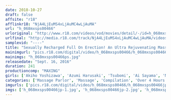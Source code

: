 ```yaml
---
date: 2018-10-27
draft: false
affsite: "r18"
afflinkr18: "NjA4LjEuMS4xLjAuMC4wLjAuMA"
url: "h_068mxsps00466"
urloriginal: "http://www.r18.com/videos/vod/movies/detail/-/id=h_068mxsps00466"
urlfinal: "http://media.r18.com/track/NjA4LjEuMS4xLjAuMC4wLjAuMA/videos/vod/movies/detail/-/id=h_068mxsps00466"
samplevid: "----"
title: "Sexually Recharged Full On Erection! An Ultra Rejuvenating Massage Parlor Secret Service 4 Hours"
mainimgurl: "pics.r18.com/digital/video/h_068mxsps00466/h_068mxsps00466ps.jpg"
mainimgs: "h_068mxsps00466ps.jpg"
releasedate: "Sept. 16, 2016"
duration: 241
productioncomp: "MAXING"
girls: ['Akiho Yoshizawa', 'Azumi Harusaki', 'Tsubomi', 'Ai Sayama', 'Nanako Mori', 'Azusa Nagasawa', 'Miyuki Yokoyama', 'Arisu Ozawa', 'Hikaru Shina', 'Julie Sakura']
categories: ['Massage Parlor', 'Massage', 'Compilation', 'Over 4 Hours']
imgurls: ['pics.r18.com/digital/video/h_068mxsps00466/h_068mxsps00466jp-1.jpg', 'pics.r18.com/digital/video/h_068mxsps00466/h_068mxsps00466jp-2.jpg', 'pics.r18.com/digital/video/h_068mxsps00466/h_068mxsps00466jp-3.jpg', 'pics.r18.com/digital/video/h_068mxsps00466/h_068mxsps00466jp-4.jpg', 'pics.r18.com/digital/video/h_068mxsps00466/h_068mxsps00466jp-5.jpg', 'pics.r18.com/digital/video/h_068mxsps00466/h_068mxsps00466jp-6.jpg', 'pics.r18.com/digital/video/h_068mxsps00466/h_068mxsps00466jp-7.jpg', 'pics.r18.com/digital/video/h_068mxsps00466/h_068mxsps00466jp-8.jpg', 'pics.r18.com/digital/video/h_068mxsps00466/h_068mxsps00466jp-9.jpg', 'pics.r18.com/digital/video/h_068mxsps00466/h_068mxsps00466jp-10.jpg', 'pics.r18.com/digital/video/h_068mxsps00466/h_068mxsps00466jp-11.jpg', 'pics.r18.com/digital/video/h_068mxsps00466/h_068mxsps00466jp-12.jpg', 'pics.r18.com/digital/video/h_068mxsps00466/h_068mxsps00466jp-13.jpg', 'pics.r18.com/digital/video/h_068mxsps00466/h_068mxsps00466jp-14.jpg', 'pics.r18.com/digital/video/h_068mxsps00466/h_068mxsps00466jp-15.jpg', 'pics.r18.com/digital/video/h_068mxsps00466/h_068mxsps00466jp-16.jpg', 'pics.r18.com/digital/video/h_068mxsps00466/h_068mxsps00466jp-17.jpg', 'pics.r18.com/digital/video/h_068mxsps00466/h_068mxsps00466jp-18.jpg', 'pics.r18.com/digital/video/h_068mxsps00466/h_068mxsps00466jp-19.jpg', 'pics.r18.com/digital/video/h_068mxsps00466/h_068mxsps00466jp-20.jpg']
imgs: ['h_068mxsps00466jp-1.jpg', 'h_068mxsps00466jp-2.jpg', 'h_068mxsps00466jp-3.jpg', 'h_068mxsps00466jp-4.jpg', 'h_068mxsps00466jp-5.jpg', 'h_068mxsps00466jp-6.jpg', 'h_068mxsps00466jp-7.jpg', 'h_068mxsps00466jp-8.jpg', 'h_068mxsps00466jp-9.jpg', 'h_068mxsps00466jp-10.jpg', 'h_068mxsps00466jp-11.jpg', 'h_068mxsps00466jp-12.jpg', 'h_068mxsps00466jp-13.jpg', 'h_068mxsps00466jp-14.jpg', 'h_068mxsps00466jp-15.jpg', 'h_068mxsps00466jp-16.jpg', 'h_068mxsps00466jp-17.jpg', 'h_068mxsps00466jp-18.jpg', 'h_068mxsps00466jp-19.jpg', 'h_068mxsps00466jp-20.jpg']
---
```

